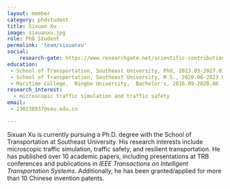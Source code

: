 ```yaml
---
layout: member
category: phdstudent
title: Sixuan Xu
image: sixuanxu.jpg
role: PhD Student
permalink: 'team/sixuanxu'
social:
    research-gate: https://www.researchgate.net/scientific-contributions/Sixuan-Xu-2241168844
education:
 - School of Transportation, Southeast University, Phd, 2023.03-2027.03 (expected)
 - School of Transportation, Southeast University, M.S., 2020.06-2023.03
 - Maritime College,  Ningbo University,  Bachelor's, 2016.09-2020.06
research_interest: 
  - microscopic traffic simulation and traffic safety
email:
 - 230238937@seu.edu.cn

---
```


Sixuan Xu is currently pursuing a Ph.D. degree with the School of Transportation at Southeast University. His research interests include microscopic traffic simulation, traffic safety, and resilient transportation. He has published over 10 academic papers, including presentations at TRB conferences and publications in *IEEE Transactions on Intelligent Transportation Systems*. Additionally, he has been granted/applied for more than 10 Chinese invention patents.